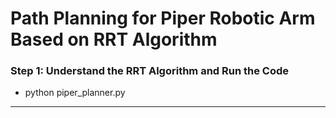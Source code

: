 # Path Planning for Piper Robotic Arm Based on RRT Algorithm

### Step 1: Understand the RRT Algorithm and Run the Code
- python piper_planner.py

---
